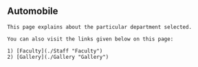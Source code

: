 ## Automobile

    This page explains about the particular department selected.

    You can also visit the links given below on this page:

    1) [Faculty](./Staff "Faculty")
    2) [Gallery](./Gallery "Gallery")
